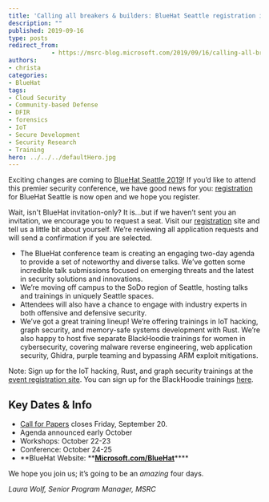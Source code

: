```yaml
---
title: 'Calling all breakers & builders: BlueHat Seattle registration is open!'
description: ""
published: 2019-09-16
type: posts
redirect_from:
            - https://msrc-blog.microsoft.com/2019/09/16/calling-all-breakers-builders-bluehat-seattle-registration-is-open/
authors:
- christa
categories:
- BlueHat
tags:
- Cloud Security
- Community-based Defense
- DFIR
- forensics
- IoT
- Secure Development
- Security Research
- Training
hero: ../../../defaultHero.jpg
---
```

<!-- wp:paragraph -->

Exciting changes are coming to [BlueHat Seattle 2019](https://www.microsoft.com/bluehat)! If you’d like to attend this premier security conference, we have good news for you: [registration](https://evention.eventsair.com/bluehat-seattle-2019/registration) for BlueHat Seattle is now open and we hope you register.

<!-- /wp:paragraph -->

<!-- wp:paragraph -->

Wait, isn't BlueHat invitation-only? It is...but if we haven’t sent you an invitation, we encourage you to request a seat. Visit our [r](https://evention.eventsair.com/bluehat-seattle-2019/registration)[egistration](https://evention.eventsair.com/bluehat-seattle-2019/registration) site and tell us a little bit about yourself. We’re reviewing all application requests and will send a confirmation if you are selected.

<!-- /wp:paragraph -->

<!-- wp:list -->

- The BlueHat conference team is creating an engaging two-day agenda to provide a set of noteworthy and diverse talks. We’ve gotten some incredible talk submissions focused on emerging threats and the latest in security solutions and innovations.
- We’re moving off campus to the SoDo region of Seattle, hosting talks and trainings in uniquely Seattle spaces.
- Attendees will also have a chance to engage with industry experts in both offensive and defensive security.
- We’ve got a great training lineup! We’re offering trainings in IoT hacking, graph security, and memory-safe systems development with Rust. We’re also happy to host five separate BlackHoodie trainings for women in cybersecurity, covering malware reverse engineering, web application security, Ghidra, purple teaming and bypassing ARM exploit mitigations.

<!-- /wp:list -->

<!-- wp:paragraph {"backgroundColor":"pale-cyan-blue"} -->

Note: Sign up for the IoT hacking, Rust, and graph security trainings at the [event registration site](https://evention.eventsair.com/bluehat-seattle-2019/registration). You can sign up for the BlackHoodie trainings [here](https://github.com/blackhoodieRE/blackhoodiere.github.io/blob/master/_posts/2019-09-16-Blackhoodie-Bluehat-19.md).

<!-- /wp:paragraph -->

<!-- wp:heading -->

## **Key Dates & Info**

<!-- /wp:heading -->

<!-- wp:list -->

- [Call for Papers](https://aka.ms/bhcfp) closes Friday, September 20.
- Agenda announced early October
- Workshops: October 22-23
- Conference: October 24-25
- **BlueHat Website: **[**Microsoft.com/BlueHat**](https://www.microsoft.com/BlueHat)\*\*\*\*

<!-- /wp:list -->

<!-- wp:paragraph -->

We hope you join us; it’s going to be an _amazing_ four days.

<!-- /wp:paragraph -->

<!-- wp:paragraph -->

_Laura Wolf, Senior Program Manager, MSRC_

<!-- /wp:paragraph -->
